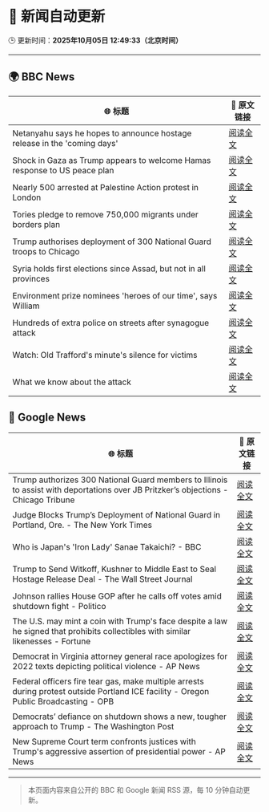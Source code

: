 # 🧠 新闻自动更新

🕒 更新时间：**2025年10月05日 12:49:33（北京时间）**

---

## 🌍 BBC News

| 🌐 标题 | 🔗 原文链接 |
|--------|-------------|
| Netanyahu says he hopes to announce hostage release in the 'coming days' | [阅读全文](https://www.bbc.com/news/articles/c5yqv4lz0geo?at_medium=RSS&at_campaign=rss) |
| Shock in Gaza as Trump appears to welcome Hamas response to US peace plan | [阅读全文](https://www.bbc.com/news/articles/c15k199j1x3o?at_medium=RSS&at_campaign=rss) |
| Nearly 500 arrested at Palestine Action protest in London | [阅读全文](https://www.bbc.com/news/articles/ceq2e9x19g8o?at_medium=RSS&at_campaign=rss) |
| Tories pledge to remove 750,000 migrants under borders plan | [阅读全文](https://www.bbc.com/news/articles/c708g5x2yqzo?at_medium=RSS&at_campaign=rss) |
| Trump authorises deployment of 300 National Guard troops to Chicago | [阅读全文](https://www.bbc.com/news/articles/c2dnk0ee6pyo?at_medium=RSS&at_campaign=rss) |
| Syria holds first elections since Assad, but not in all provinces | [阅读全文](https://www.bbc.com/news/articles/czrpx1vvr45o?at_medium=RSS&at_campaign=rss) |
| Environment prize nominees 'heroes of our time', says William | [阅读全文](https://www.bbc.com/news/articles/cz08591znr8o?at_medium=RSS&at_campaign=rss) |
| Hundreds of extra police on streets after synagogue attack | [阅读全文](https://www.bbc.com/news/articles/crkj50gd217o?at_medium=RSS&at_campaign=rss) |
| Watch: Old Trafford's minute's silence for victims | [阅读全文](https://www.bbc.com/news/videos/c89dnyz95k0o?at_medium=RSS&at_campaign=rss) |
| What we know about the attack | [阅读全文](https://www.bbc.com/news/articles/cd63p1djgd7o?at_medium=RSS&at_campaign=rss) |

## 📰 Google News

| 🌐 标题 | 🔗 原文链接 |
|--------|-------------|
| Trump authorizes 300 National Guard members to Illinois to assist with deportations over JB Pritzker’s objections - Chicago Tribune | [阅读全文](https://news.google.com/rss/articles/CBMihgFBVV95cUxOblpaSjhGSU5NUTRwLUgweklEYllXY0dmdWc5VFhIMzlLQVcxQkkyTm1jVDF0WnJoNzhSUGtXZVRXbzdlOXF2RkVvZEVxV2xpdDZwdm1BWWIxT3dNMlppeU84Z0NiX3VvTGJqUE9vYVhENFBENjRoYVpVaG9ndFJsYUhsMkJ3Zw?oc=5) |
| Judge Blocks Trump’s Deployment of National Guard in Portland, Ore. - The New York Times | [阅读全文](https://news.google.com/rss/articles/CBMikgFBVV95cUxNZTVjaGVVRUtkZmZLNHZISThVRk11Z1lWQ0o4VDJZTFE5YmNHR09HRTFXanNqeno2S0E4eXZCQXo5X1VNY0RDdW9rQ2p2VkhFVjZnM25pelRNc1ZiTUNMWWpKbjM2WlBiMWMzWkFCOXBFUF9PQzJGdHNIRmZheWhDR19CeFJ4LWE4NExxMFRTd01Vdw?oc=5) |
| Who is Japan's 'Iron Lady' Sanae Takaichi? - BBC | [阅读全文](https://news.google.com/rss/articles/CBMiWkFVX3lxTE1FdThQa3dyZ194azJIWC1SOENyRXA4ZUJyQ3BiNURIZkFiQ2c0TmRvQlgxZDNoTXVaRms2QTF4aXUySTNPS1dSOFRsaTNXTXJNMWs5NGJhUEtZUdIBX0FVX3lxTE5QRVhvd2NhRUNZVy1aZnRPa2RPNzlnZi1KNDZ5cnJubjc2Y01IdnY2bzEwbzM4SEZFN0NPQTQyN0JZekVMUmxEUko2WGFyckM2cVRIWjJSZWhWUGpjQUw4?oc=5) |
| Trump to Send Witkoff, Kushner to Middle East to Seal Hostage Release Deal - The Wall Street Journal | [阅读全文](https://news.google.com/rss/articles/CBMipgFBVV95cUxQeGVnVDN1TGNOei1vZlhqNnlpeTRpNGtfSktfOE4xbC1LT0RCbmpyejlycC1XZVZTWXFtVVcxa2lzTzhGdWJIUGM4X2R5NTZxa2ppcGpzYjgtd2dTRGJycXprLVAzQW9CNWtHQ0JPXy1FbmR1NW9qNF9UcW9iNEZ5T3pyUWJiZDQ0aUNINllKaWNKUEN0YW5kRndrRi1aNl9GTHRkdmZ3?oc=5) |
| Johnson rallies House GOP after he calls off votes amid shutdown fight - Politico | [阅读全文](https://news.google.com/rss/articles/CBMigwFBVV95cUxOU0U3d1VFTU1PUzd0SG9zVmZ3VkJmYU9HNWd2R1VXMUV4N2FqcTl4UWxCZ2R6cTFvWGlfWVhfaldoMW5Da1dXYXFzamlma1oxd0JCeXNJUlpuT19PYnYzWHA0VFhaVW1kQmRQWGg2Wjh3Mm1MTUNKZUp3dmhkTF9HcWZMRQ?oc=5) |
| The U.S. may mint a coin with Trump's face despite a law he signed that prohibits collectibles with similar likenesses - Fortune | [阅读全文](https://news.google.com/rss/articles/CBMimgFBVV95cUxPMnZ5YTNzak1UWWNPSG1idWd6RWF4R2VLYzhqc3UteEhMcnBuRmVnMmpsQXY3ejVqbEhPdFlPSEh2WnpOblA0MnIxcF9VU0FJZENGTVJzMFNocmxQcHU1UmE5d0dwM0dtemRqenE0MF9kTE5OZDBZMzRyT0VBVnY4eC1RQ2l3WHJvRmxuYlBmaWNydUFqQS1rOFl3?oc=5) |
| Democrat in Virginia attorney general race apologizes for 2022 texts depicting political violence - AP News | [阅读全文](https://news.google.com/rss/articles/CBMilAFBVV95cUxOaWMwa09LSzN0R3BHQkVuVVJCSS1NQlNvejJBSEtfdGJqNnd0XzNGMHVpME9BV2pJZHFhb2VXbVAwMV9DTDlOXzJ3LWJQd09GZkZVUGhBbWpZSUZuUEJPMGZlUlZleEVCQmNTNXVNeVJOWVlmTEwwTTlVQXBJUU9RemFlRmR2RVBBUVQtb0tlN3hmSjFl?oc=5) |
| Federal officers fire tear gas, make multiple arrests during protest outside Portland ICE facility - Oregon Public Broadcasting - OPB | [阅读全文](https://news.google.com/rss/articles/CBMieEFVX3lxTFB5eFpib0JSeHJRSFJ2SGdnMlN6RnFsU1RKSmx2Q1d5SXJsOE5acEc2Y1dRdWFRQm1EWFRlNmZWWFo3VzhDMFpzM2ZBdlBOTXJsRlA5VGxWSWREeVV6VWZOUlYwVmNJcktMZjc4WHdZUXoxb0ZvWG5wWA?oc=5) |
| Democrats’ defiance on shutdown shows a new, tougher approach to Trump - The Washington Post | [阅读全文](https://news.google.com/rss/articles/CBMijwFBVV95cUxOeFlIal9SVEw0RzNQY0xUNWRGMW52VUQzNXZsQy1iZFZvclJ0UmxMYy1neVNfX3VTVVdObTNXNTJYX1VuWlRJTEcxaTFBT0ZYcjBYUmJNVWxkSkVmSExfQloxR0lxc0lLcjJuVld4T2Y2SkR6djB0WVJKU2NrWVgzRWgwWlZMaTMwZ2lmdUYwdw?oc=5) |
| New Supreme Court term confronts justices with Trump's aggressive assertion of presidential power - AP News | [阅读全文](https://news.google.com/rss/articles/CBMitwFBVV95cUxNemxSRmxoOS1SSzRNeDhIT3FvelV6OFAwb2phWHNNazRXemJ1M25NT0xQZEdSTkpBdXhLWUxEZ3U2VWlJd0F0MC1XbDZZQ0ppeVRKSElMenNHQ2tRbjFrLTktQnpEaWx6Z0xubXNkaHdWQ05kUkFGQzBUb3c4NEtoUVI5S0NWanNKY0ZfTU5uYURUdGJRNDd6WG02UVBnM1ZCZWdDYU1PLS1HUWk1a1B4b3JtUkxuTTg?oc=5) |

---
> 本页面内容来自公开的 BBC 和 Google 新闻 RSS 源，每 10 分钟自动更新。